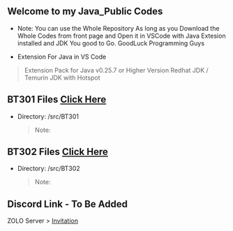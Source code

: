 ## Welcome to my Java_Public Codes

- Note: You can use the Whole Repository
  As long as you Download the Whole Codes from front page
  and Open it in VSCode with Java Extesion installed and JDK
  You good to Go. GoodLuck Programming Guys

- Extension For Java in VS Code
> Extension Pack for Java v0.25.7 or Higher Version
> Redhat JDK / Temurin JDK with Hotspot

## BT301 Files [Click Here](https://github.com/testhub-Lester/Java_Public/tree/master/src/BT301)
- Directory: /src/BT301
   > Note:

## BT302 Files [Click Here](https://github.com/testhub-Lester/Java_Public/tree/master/src/BT302)
- Directory: /src/BT302
   > Note:

## Discord Link - To Be Added
ZOLO Server > [Invitation](https://www.youtube.com/watch?v=BBJa32lCaaY)